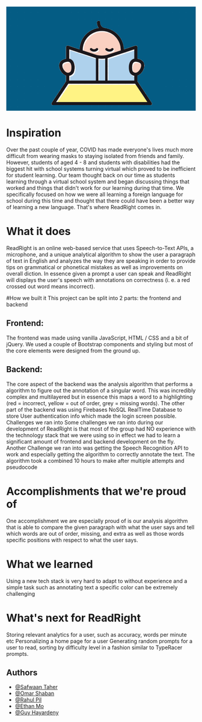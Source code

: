 

![Logo](logo.png)

# Inspiration
Over the past couple of year, COVID has made everyone's lives much more difficult from wearing masks to staying isolated from friends and family. However, students of aged 4 - 8 and students with disabilities had the biggest hit with school systems turning virtual which proved to be inefficient for student learning. Our team thought back on our time as students learning through a virtual school system and began discussing things that worked and things that didn't work for our learning during that time. We specifically focused on how we were all learning a foreign language for school during this time and thought that there could have been a better way of learning a new language. That's where ReadRight comes in.

# What it does
ReadRight is an online web-based service that uses Speech-to-Text APIs, a microphone, and a unique analytical algorithm to show the user a paragraph of text in English and analyzes the way they are speaking in order to provide tips on grammatical or phonetical mistakes as well as improvements on overall diction. In essence given a prompt a user can speak and ReadRight will displays the user's speech with annotations on correctness (i. e. a red crossed out word means incorrect).

#How we built it
This project can be split into 2 parts: the frontend and backend

## Frontend:
The frontend was made using vanilla JavaScript, HTML / CSS and a bit of jQuery. We used a couple of Bootstrap components and styling but most of the core elements were designed from the ground up.
## Backend:
The core aspect of the backend was the analysis algorithm that performs a algorithm to figure out the annotation of a singular word. This was incredibly complex and multilayered but in essence this maps a word to a highlighting (red = incorrect, yellow = out of order, grey = missing words).
The other part of the backend was using Firebases NoSQL RealTime Database to store User authentication info which made the login screen possible.
Challenges we ran into
Some challenges we ran into during our development of ReadRight is that most of the group had NO experience with the technology stack that we were using so in effect we had to learn a significant amount of frontend and backend development on the fly. Another Challenge we ran into was getting the Speech Recognition API to work and especially getting the algorithm to correctly annotate the text. The algorithm took a combined 10 hours to make after multiple attempts and pseudocode

# Accomplishments that we're proud of
One accomplishment we are especially proud of is our analysis algorithm that is able to compare the given paragraph with what the user says and tell which words are out of order, missing, and extra as well as those words specific positions with respect to what the user says.

# What we learned
Using a new tech stack is very hard to adapt to without experience and a simple task such as annotating text a specific color can be extremely challenging

# What's next for ReadRight
Storing relevant analytics for a user, such as accuracy, words per minute etc
Personalizing a home page for a user
Generating random prompts for a user to read, sorting by difficulty level in a fashion similar to TypeRacer prompts.

## Authors

- [@Safwaan Taher](https://www.github.com/safwaant)
- [@Omar Shaban](https://www.github.com/omarshaban0)
- [@Rahul Pil](https://www.github.com/rahulpil)
- [@Ethan Mo](https://www.github.com/Ethanmo)
- [@Guy Hayardeny](https://www.github.com/GuyTron59)


